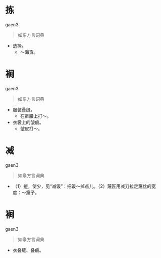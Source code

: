 # 拣
gaen3
> 如东方言词典
- 选择。
  - ～海货。

# 裥
gaen3
> 如东方言词典
- 服装叠缝。
  - 在裤腰上打～。
- 衣裳上的皱痕。
  - 皱皮打～。

# 减
gaen3
> 如皋方言词典
- （1）㨟，使少，见“减饭”：把饭～掉点儿。（2）蔑匠用减刀拉定篾丝的宽度：～篾子。

# 裥
gaen3
> 如皋方言词典
- 衣叠缝、叠痕。
